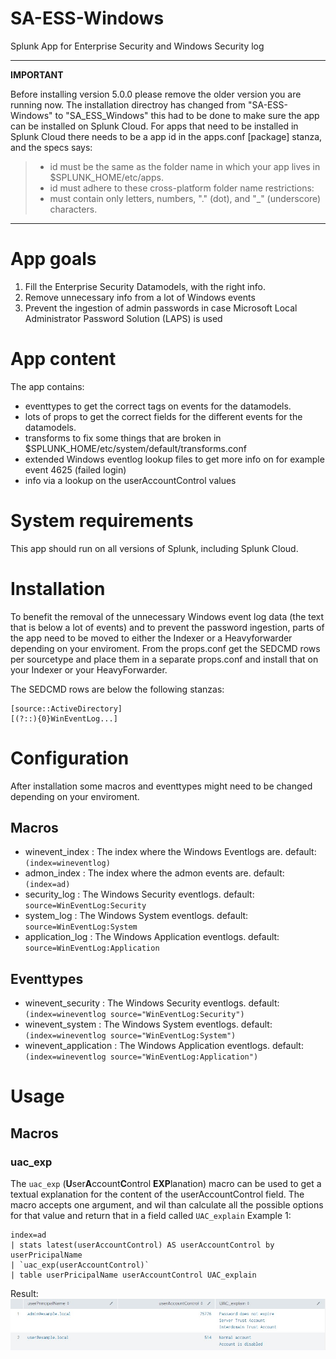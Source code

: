 # SA-ESS-Windows
Splunk App for Enterprise Security and Windows Security log

***
**IMPORTANT**

Before installing version 5.0.0 please remove the older version you are running now. The installation directroy has changed from "SA-ESS-Windows" to "SA_ESS_Windows" this had to be done to make sure the app can be installed on 
Splunk Cloud. For apps that need to be installed in Splunk Cloud there needs to be a app id in the apps.conf [package] stanza, and the specs says:
> * id must be the same as the folder name in which your app lives in
>   $SPLUNK_HOME/etc/apps.
> * id must adhere to these cross-platform folder name restrictions:
>  * must contain only letters, numbers, "." (dot), and "_" (underscore)
>    characters.
***

# App goals
1. Fill the Enterprise Security Datamodels, with the right info. 
2. Remove unnecessary info from a lot of Windows events
3. Prevent the ingestion of admin passwords in case Microsoft Local Administrator Password Solution (LAPS) is used

# App content
The app contains: 
- eventtypes to get the correct tags on events for the datamodels.
- lots of props to get the correct fields for the different events for the datamodels.
- transforms to fix some things that are broken in $SPLUNK_HOME/etc/system/default/transforms.conf
- extended Windows eventlog lookup files to get more info on for example event 4625 (failed login)
- info via a lookup on the userAccountControl values

# System requirements
This app should run on all versions of Splunk, including Splunk Cloud.

# Installation
To benefit the removal of the unnecessary Windows event log data (the text that is below a lot of events) and to prevent the password ingestion, parts of the app need to be moved to either the Indexer or a Heavyforwarder depending on your enviroment.
From the props.conf get the SEDCMD rows per sourcetype and place them in a separate props.conf and install that on your Indexer or your HeavyForwarder. 

The SEDCMD rows are below the following stanzas:
```
[source::ActiveDirectory]
[(?::){0}WinEventLog...]
```
# Configuration
After installation some macros and eventtypes might need to be changed depending on your enviroment.

## Macros
- winevent_index        : The index where the Windows Eventlogs are. default: `(index=wineventlog)`
- admon_index           : The index where the admon events are. default: `(index=ad)`
- security_log          : The Windows Security eventlogs. default: `source=WinEventLog:Security`
- system_log            : The Windows System eventlogs. default: `source=WinEventLog:System`
- application_log       : The Windows Application eventlogs. default: `source=WinEventLog:Application`

## Eventtypes
- winevent_security     : The Windows Security eventlogs. default: `(index=wineventlog source="WinEventLog:Security")`
- winevent_system       : The Windows System eventlogs. default: `(index=wineventlog source="WinEventLog:System")`
- winevent_application  : The Windows Application eventlogs. default: `(index=wineventlog source="WinEventLog:Application")`

# Usage 
## Macros
### uac_exp
The `uac_exp` (**U**ser**A**ccount**C**ontrol **EXP**lanation) macro can be used to get a textual explanation for the content of the userAccountControl field. The macro accepts one argument, and wil than calculate all the possible options for that value and return that in a field called `UAC_explain`
Example 1:
```
index=ad 
| stats latest(userAccountControl) AS userAccountControl by userPricipalName
| `uac_exp(userAccountControl)`
| table userPricipalName userAccountControl UAC_explain
```
Result:
![Example 1](/static/uac_exp-example.jpg?raw=true "Results for example 1")